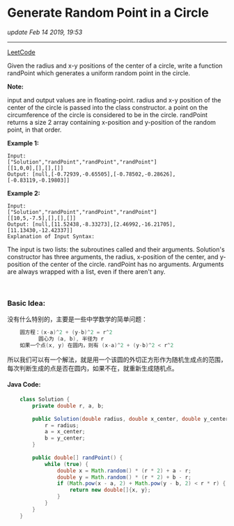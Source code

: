# Generate Random Point in a Circle
_update Feb 14 2019, 19:53_

---
[LeetCode](https://leetcode.com/problems/generate-random-point-in-a-circle/)

Given the radius and x-y positions of the center of a circle, write a function randPoint which generates a uniform random point in the circle.

**Note:**

input and output values are in floating-point.
radius and x-y position of the center of the circle is passed into the class constructor.
a point on the circumference of the circle is considered to be in the circle.
randPoint returns a size 2 array containing x-position and y-position of the random point, in that order.

**Example 1:**

    Input: 
    ["Solution","randPoint","randPoint","randPoint"]
    [[1,0,0],[],[],[]]
    Output: [null,[-0.72939,-0.65505],[-0.78502,-0.28626],[-0.83119,-0.19803]]

**Example 2:**

    Input: 
    ["Solution","randPoint","randPoint","randPoint"]
    [[10,5,-7.5],[],[],[]]
    Output: [null,[11.52438,-8.33273],[2.46992,-16.21705],[11.13430,-12.42337]]
    Explanation of Input Syntax:

The input is two lists: the subroutines called and their arguments. Solution's constructor has three arguments, the radius, x-position of the center, and y-position of the center of the circle. randPoint has no arguments. Arguments are always wrapped with a list, even if there aren't any.

<br/>

### Basic Idea:
没有什么特别的，主要是一些中学数学的简单问题：

```c
    圆方程：(x-a)^2 + (y-b)^2 = r^2
          圆心为 (a, b), 半径为 r
    如果一个点(x, y) 在圆内，则有 (x-a)^2 + (y-b)^2 < r^2
```

所以我们可以有一个解法，就是用一个该圆的外切正方形作为随机生成点的范围，每次判断生成的点是否在圆内，如果不在，就重新生成随机点。

#### Java Code:
```java
    class Solution {
        private double r, a, b;
        
        public Solution(double radius, double x_center, double y_center) {
            r = radius;
            a = x_center;
            b = y_center;
        }
        
        public double[] randPoint() {
            while (true) {
                double x = Math.random() * (r * 2) + a - r;
                double y = Math.random() * (r * 2) + b - r;
                if (Math.pow(x - a, 2) + Math.pow(y - b, 2) < r * r) {
                    return new double[]{x, y};
                }
            }
        }
    }
```
